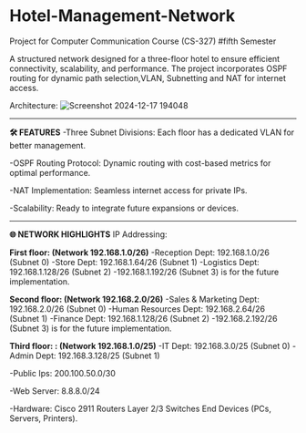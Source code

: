 # Hotel-Management-Network
 Project for Computer Communication Course (CS-327) #fifth Semester

A structured network designed for a three-floor hotel to ensure efficient connectivity, scalability, and performance. The project incorporates OSPF routing for dynamic path selection,VLAN, Subnetting and NAT for internet access.




Architecture:
 ![Screenshot 2024-12-17 194048](https://github.com/user-attachments/assets/1d2d1cf1-31d2-4414-ba38-7c90a3a63416)



-----
**🛠️ FEATURES**
-Three Subnet Divisions:
Each floor has a dedicated VLAN for better management.


-OSPF Routing Protocol:
Dynamic routing with cost-based metrics for optimal performance.


-NAT Implementation:
Seamless internet access for private IPs.


-Scalability:
Ready to integrate future expansions or devices.



------
**🌐 NETWORK HIGHLIGHTS**
IP Addressing: 

**First floor: (Network 192.168.1.0/26)** 
-Reception Dept: 192.168.1.0/26   (Subnet 0) 
-Store Dept: 192.168.1.64/26   (Subnet 1) 
-Logistics Dept: 192.168.1.128/26   (Subnet 2) 
-192.168.1.192/26  (Subnet 3) is for the future implementation.  

**Second floor: (Network 192.168.2.0/26)** 
-Sales & Marketing Dept: 192.168.2.0/26   (Subnet 0) 
-Human Resources Dept: 192.168.2.64/26   (Subnet 1) 
-Finance Dept: 192.168.1.128/26   (Subnet 2) 
-192.168.2.192/26  (Subnet 3) is for the future implementation.  

**Third floor: : (Network 192.168.1.0/25)** 
-IT Dept: 192.168.3.0/25   (Subnet 0) 
-Admin Dept: 192.168.3.128/25   (Subnet 1) 


-Public Ips: 
200.100.50.0/30 


-Web Server: 
8.8.8.0/24


-Hardware:
Cisco 2911 Routers
Layer 2/3 Switches
End Devices (PCs, Servers, Printers).



